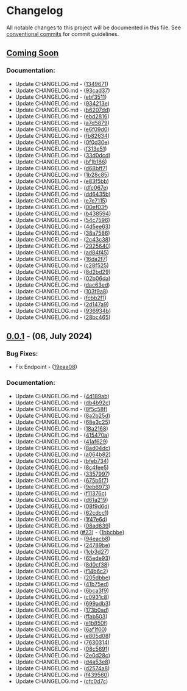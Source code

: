 # Changelog

All notable changes to this project will be documented in this file. See [conventional commits](https://www.conventionalcommits.org/) for commit guidelines.

## [Coming Soon](https://github.com/DroidWorksStudio/EasyLauncher/tree/HEAD)

### Documentation:

- Update CHANGELOG.md - ([1349671](https://github.com/DroidWorksStudio/DoNotEnter/commit/1349671d3628b2bf6a3b9053dc1514c2bb162cf1))
- Update CHANGELOG.md - ([93cad37](https://github.com/DroidWorksStudio/DoNotEnter/commit/93cad37abca2deeb1db74bd7f1e9309bf1ddaf4c))
- Update CHANGELOG.md - ([ebf3511](https://github.com/DroidWorksStudio/DoNotEnter/commit/ebf35118cdd9d21cc221652ac0a1eeab6bda2711))
- Update CHANGELOG.md - ([934213e](https://github.com/DroidWorksStudio/DoNotEnter/commit/934213eb74606ec6bf99ce4b5c796d09a71c5160))
- Update CHANGELOG.md - ([b6207dd](https://github.com/DroidWorksStudio/DoNotEnter/commit/b6207dda3686104cf8c353985fd9283d9038ce64))
- Update CHANGELOG.md - ([ebd2816](https://github.com/DroidWorksStudio/DoNotEnter/commit/ebd28166dc65950ca0b712021ca07083403d2ec9))
- Update CHANGELOG.md - ([a7d5879](https://github.com/DroidWorksStudio/DoNotEnter/commit/a7d58790e3168fff6546930957988866d20f2296))
- Update CHANGELOG.md - ([e6f09d0](https://github.com/DroidWorksStudio/DoNotEnter/commit/e6f09d0c802a2375fa642d5711dd0364f07d1bbc))
- Update CHANGELOG.md - ([fb82634](https://github.com/DroidWorksStudio/DoNotEnter/commit/fb82634b316bc36e984a3687dc7108b76ef20749))
- Update CHANGELOG.md - ([0f0d30e](https://github.com/DroidWorksStudio/DoNotEnter/commit/0f0d30eb3b655afc5f967e794d27fced5e4dc415))
- Update CHANGELOG.md - ([f313e51](https://github.com/DroidWorksStudio/DoNotEnter/commit/f313e5162a44059425be84cdea02214bd5a64c12))
- Update CHANGELOG.md - ([33d0dcd](https://github.com/DroidWorksStudio/DoNotEnter/commit/33d0dcda962ce5adedaaa0b9622eff1a5656ef57))
- Update CHANGELOG.md - ([bf1b186](https://github.com/DroidWorksStudio/DoNotEnter/commit/bf1b186d55030a344bde3ae0cfe8731e36d3fe36))
- Update CHANGELOG.md - ([d68bff7](https://github.com/DroidWorksStudio/DoNotEnter/commit/d68bff789ef3438c75388eebf1dfcbf2193239df))
- Update CHANGELOG.md - ([1b28c85](https://github.com/DroidWorksStudio/DoNotEnter/commit/1b28c85bf433bb6940cb0d0d8fb4cb2752209549))
- Update CHANGELOG.md - ([e83f5bb](https://github.com/DroidWorksStudio/DoNotEnter/commit/e83f5bb00d356279263c86ee387531a2b1f06cc6))
- Update CHANGELOG.md - ([dfc067e](https://github.com/DroidWorksStudio/DoNotEnter/commit/dfc067ef536842b269032416d8ddfee79130334b))
- Update CHANGELOG.md - ([dd6435b](https://github.com/DroidWorksStudio/DoNotEnter/commit/dd6435b87abed6b43b8616ea1b25158f70ccca52))
- Update CHANGELOG.md - ([e7e7115](https://github.com/DroidWorksStudio/DoNotEnter/commit/e7e7115cdd99ec3793e78af344123d361e18a636))
- Update CHANGELOG.md - ([00ef03f](https://github.com/DroidWorksStudio/DoNotEnter/commit/00ef03f80dcc75a6f135c5a8acf2522de1f09e4f))
- Update CHANGELOG.md - ([b438594](https://github.com/DroidWorksStudio/DoNotEnter/commit/b438594209d1e04442afc86e1a99d142cd22df99))
- Update CHANGELOG.md - ([54c7596](https://github.com/DroidWorksStudio/DoNotEnter/commit/54c7596f38d98a30de7f404bc7af27976a74a187))
- Update CHANGELOG.md - ([4d5ee63](https://github.com/DroidWorksStudio/DoNotEnter/commit/4d5ee634014dd3d3bdaa9fe5d65134dfc14ba7b1))
- Update CHANGELOG.md - ([38a7586](https://github.com/DroidWorksStudio/DoNotEnter/commit/38a7586e3f6d4c7639d9511475f878602c89762e))
- Update CHANGELOG.md - ([2c43c38](https://github.com/DroidWorksStudio/DoNotEnter/commit/2c43c38496374496c4db4995dc38279584afc229))
- Update CHANGELOG.md - ([2925640](https://github.com/DroidWorksStudio/DoNotEnter/commit/292564060bcc492241ef80f64827d64b763bb960))
- Update CHANGELOG.md - ([ad84f45](https://github.com/DroidWorksStudio/DoNotEnter/commit/ad84f4563100e008287c097d6c07e0486be2f924))
- Update CHANGELOG.md - ([16da2f7](https://github.com/DroidWorksStudio/DoNotEnter/commit/16da2f7823a9f3bd8446f31794d61b7a278efba1))
- Update CHANGELOG.md - ([c28f525](https://github.com/DroidWorksStudio/DoNotEnter/commit/c28f525de9614fb3dc9a2f869918d52d76f372b3))
- Update CHANGELOG.md - ([8d2bd29](https://github.com/DroidWorksStudio/DoNotEnter/commit/8d2bd2981cdf43afe507860583256bac6cae8fd2))
- Update CHANGELOG.md - ([02b06da](https://github.com/DroidWorksStudio/DoNotEnter/commit/02b06da6c3bc64cae507ed81d569daa0accb5d06))
- Update CHANGELOG.md - ([dac63ed](https://github.com/DroidWorksStudio/DoNotEnter/commit/dac63edeba53a88f004902459aa50b50d705dc9c))
- Update CHANGELOG.md - ([103f9a8](https://github.com/DroidWorksStudio/DoNotEnter/commit/103f9a8cbd283fddf19842ee115ef451a02e0bc6))
- Update CHANGELOG.md - ([fcbb2f1](https://github.com/DroidWorksStudio/DoNotEnter/commit/fcbb2f1b9fafc0bef0ef8bc608fb2db0438c56a7))
- Update CHANGELOG.md - ([2d147a9](https://github.com/DroidWorksStudio/DoNotEnter/commit/2d147a96d32a3d137eb26662829a18fad817be04))
- Update CHANGELOG.md - ([936934b](https://github.com/DroidWorksStudio/DoNotEnter/commit/936934b85d15f3fb0c8ebfc36bc2b0d96be10445))
- Update CHANGELOG.md - ([28bc465](https://github.com/DroidWorksStudio/DoNotEnter/commit/28bc465231624691ee060e61f40f4331cdd98428))

## [0.0.1](https://github.com/DroidWorksStudio/EasyLauncher/tree/0.0.1) - (06, July 2024)

### Bug Fixes:

- Fix Endpoint - ([19eaa08](https://github.com/DroidWorksStudio/DoNotEnter/commit/19eaa08367b0af1eeb6a0c5c808ae8d00bdf1df8))

### Documentation:

- Update CHANGELOG.md - ([4d189ab](https://github.com/DroidWorksStudio/DoNotEnter/commit/4d189ab39c494da39ffa5e252749b3b4f3bb638b))
- Update CHANGELOG.md - ([db4b92c](https://github.com/DroidWorksStudio/DoNotEnter/commit/db4b92c140509a024bee19efd3633891b69c4840))
- Update CHANGELOG.md - ([8f5c58f](https://github.com/DroidWorksStudio/DoNotEnter/commit/8f5c58f75a8e927abf90bd7d02c65eb0c16939d8))
- Update CHANGELOG.md - ([8a2b25d](https://github.com/DroidWorksStudio/DoNotEnter/commit/8a2b25da0e581df4652011e0f439bbee4802e665))
- Update CHANGELOG.md - ([68e3c25](https://github.com/DroidWorksStudio/DoNotEnter/commit/68e3c2583d015a7810fbdfc3442bd6769de2646f))
- Update CHANGELOG.md - ([18a2168](https://github.com/DroidWorksStudio/DoNotEnter/commit/18a216809c8d5bee4943bfe1e5e71ac654207ee6))
- Update CHANGELOG.md - ([415470a](https://github.com/DroidWorksStudio/DoNotEnter/commit/415470a9b344ffa35ac0f37cbde441b436a96475))
- Update CHANGELOG.md - ([41af629](https://github.com/DroidWorksStudio/DoNotEnter/commit/41af62942d19d2de42535757da8bca7f096daec0))
- Update CHANGELOG.md - ([8ad04dc](https://github.com/DroidWorksStudio/DoNotEnter/commit/8ad04dc9a1e5bd2f6c998bfe8784771adb2f036a))
- Update CHANGELOG.md - ([a064b82](https://github.com/DroidWorksStudio/DoNotEnter/commit/a064b828438cea363d297ac4efaebc38523b516f))
- Update CHANGELOG.md - ([bfeb734](https://github.com/DroidWorksStudio/DoNotEnter/commit/bfeb73430292522e357d4eaeab46f9c08b2b57fa))
- Update CHANGELOG.md - ([8c4fee5](https://github.com/DroidWorksStudio/DoNotEnter/commit/8c4fee5659efb1663770e65e4b14bee721c3b436))
- Update CHANGELOG.md - ([3357997](https://github.com/DroidWorksStudio/DoNotEnter/commit/335799704bb31eb7930a6eba1fadfc8c7f73bf80))
- Update CHANGELOG.md - ([675b5f7](https://github.com/DroidWorksStudio/DoNotEnter/commit/675b5f71edaaa233ebd371d594551f7330756f9f))
- Update CHANGELOG.md - ([9eb6973](https://github.com/DroidWorksStudio/DoNotEnter/commit/9eb6973e71db2c65a2929ca5858e95bdab197973))
- Update CHANGELOG.md - ([f11376c](https://github.com/DroidWorksStudio/DoNotEnter/commit/f11376cf623e9fb52f7a4799dcea703401414a6e))
- Update CHANGELOG.md - ([d61a219](https://github.com/DroidWorksStudio/DoNotEnter/commit/d61a2191fbf9e79bbccc24b244fd7a76e053c370))
- Update CHANGELOG.md - ([08f9d6d](https://github.com/DroidWorksStudio/DoNotEnter/commit/08f9d6d1ef1a01e407247bc16ba7d5f677789d42))
- Update CHANGELOG.md - ([62cdcc1](https://github.com/DroidWorksStudio/DoNotEnter/commit/62cdcc173aa384069a74708fa58001b879b87afd))
- Update CHANGELOG.md - ([1f47e6d](https://github.com/DroidWorksStudio/DoNotEnter/commit/1f47e6d1b356e626288749c22e28681acf406c9c))
- Update CHANGELOG.md - ([08ad639](https://github.com/DroidWorksStudio/DoNotEnter/commit/08ad6398bdace51f2f6e9a01dff2f5372f93eee8))
- Update CHANGELOG.md ([#23](https://github.com/DroidWorksStudio/EasyLauncher/issues/23)) - ([1bbcbbe](https://github.com/DroidWorksStudio/DoNotEnter/commit/1bbcbbec872cb8e4e1c2d2568bf69a924ddaf881))
- Update CHANGELOG.md - ([94eacb8](https://github.com/DroidWorksStudio/DoNotEnter/commit/94eacb84302f2ca1a3da0bf7ee6c1d5e646522e6))
- Update CHANGELOG.md - ([24789be](https://github.com/DroidWorksStudio/DoNotEnter/commit/24789bed991eacbfd72ad2daf49d6c3f07be9342))
- Update CHANGELOG.md - ([1cb3d27](https://github.com/DroidWorksStudio/DoNotEnter/commit/1cb3d27350a45f8e0d35748857457c2d437675cc))
- Update CHANGELOG.md - ([65ede93](https://github.com/DroidWorksStudio/DoNotEnter/commit/65ede9396319522e1e1a789d7d40c51887c405a0))
- Update CHANGELOG.md - ([8d0cf38](https://github.com/DroidWorksStudio/DoNotEnter/commit/8d0cf385ead7e95098614f63750c6be76e9f6146))
- Update CHANGELOG.md - ([f14b6c2](https://github.com/DroidWorksStudio/DoNotEnter/commit/f14b6c2c685713177e238d2f8934163d97ee843a))
- Update CHANGELOG.md - ([205dbbe](https://github.com/DroidWorksStudio/DoNotEnter/commit/205dbbeaded4bac3a85612ef3192f99f1bfb2443))
- Update CHANGELOG.md - ([41b75ed](https://github.com/DroidWorksStudio/DoNotEnter/commit/41b75edc15198bc905ce64b4cecf8662d111d780))
- Update CHANGELOG.md - ([6bca3f9](https://github.com/DroidWorksStudio/DoNotEnter/commit/6bca3f9d90df6fab0f97997d5808865411f04060))
- Update CHANGELOG.md - ([c0931c8](https://github.com/DroidWorksStudio/DoNotEnter/commit/c0931c8731b02f6da98c21d40f2fab10a6b4541b))
- Update CHANGELOG.md - ([699adb3](https://github.com/DroidWorksStudio/DoNotEnter/commit/699adb3a3abc53b5b2048d5c5dc2478a8a4aa10f))
- Update CHANGELOG.md - ([173b0ad](https://github.com/DroidWorksStudio/DoNotEnter/commit/173b0ad1aa957af2cac6e58ac68679dd3f63d8cf))
- Update CHANGELOG.md - ([ffab503](https://github.com/DroidWorksStudio/DoNotEnter/commit/ffab5037f7944dd6e18e668624765158fa19cff3))
- Update CHANGELOG.md - ([e1b850f](https://github.com/DroidWorksStudio/DoNotEnter/commit/e1b850fa071f6408571c3c60d711663db7f665d3))
- Update CHANGELOG.md - ([6af1f00](https://github.com/DroidWorksStudio/DoNotEnter/commit/6af1f0060a7f3b8c61f93b5df3c26f8506da25dc))
- Update CHANGELOG.md - ([e805d08](https://github.com/DroidWorksStudio/DoNotEnter/commit/e805d08eb8b101c047a0f56e19a081844aeee390))
- Update CHANGELOG.md - ([7630314](https://github.com/DroidWorksStudio/DoNotEnter/commit/76303148c9291c469a1b2f006e14da3a03863265))
- Update CHANGELOG.md - ([08c5691](https://github.com/DroidWorksStudio/DoNotEnter/commit/08c56912c160c1189d3c14bff37bbb1874a2077b))
- Update CHANGELOG.md - ([2e0d28c](https://github.com/DroidWorksStudio/DoNotEnter/commit/2e0d28ce33a61e83bef5ab4c391da002d6131484))
- Update CHANGELOG.md - ([d4a53e8](https://github.com/DroidWorksStudio/DoNotEnter/commit/d4a53e86b258232136d778f6f08e1646c07e05ba))
- Update CHANGELOG.md - ([d2574a8](https://github.com/DroidWorksStudio/DoNotEnter/commit/d2574a8cbb10c431a992d3d859ead6e841e245aa))
- Update CHANGELOG.md - ([f439560](https://github.com/DroidWorksStudio/DoNotEnter/commit/f43956075682c02ff5f49a319151e6561697fb37))
- Update CHANGELOG.md - ([cfc0d7c](https://github.com/DroidWorksStudio/DoNotEnter/commit/cfc0d7c275c972571c95d98aae4801d544004e17))

<!-- Generated by DroidWorks Studio -->
